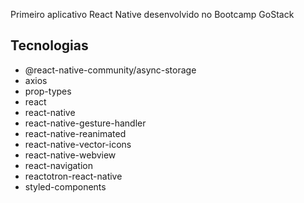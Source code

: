 Primeiro aplicativo React Native desenvolvido no Bootcamp GoStack

## Tecnologias

- @react-native-community/async-storage
- axios
- prop-types
- react
- react-native
- react-native-gesture-handler
- react-native-reanimated
- react-native-vector-icons
- react-native-webview
- react-navigation
- reactotron-react-native
- styled-components
